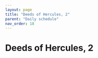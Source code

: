 ```yaml
---
layout: page
title: "Deeds of Hercules, 2"
parent: "Daily schedule"
nav_order: 18
---
```



# Deeds of Hercules, 2 



